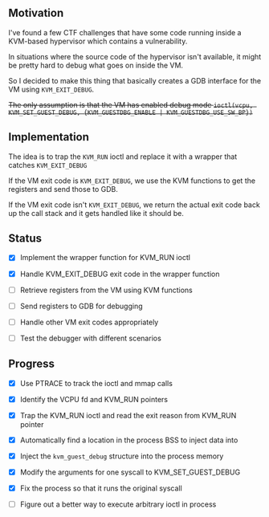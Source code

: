 <!-- Your comment goes here -->
## Motivation

I've found a few CTF challenges that have some code running inside a KVM-based hypervisor which contains a vulnerability.

In situations where the source code of the hypervisor isn't available, it might be pretty hard to debug what goes on inside the VM.

So I decided to make this thing that basically creates a GDB interface for the VM using `KVM_EXIT_DEBUG`.

~~The only assumption is that the VM has enabled debug mode `ioctl(vcpu, KVM_SET_GUEST_DEBUG, {KVM_GUESTDBG_ENABLE | KVM_GUESTDBG_USE_SW_BP})`~~


## Implementation

The idea is to trap the `KVM_RUN` ioctl and replace it with a wrapper that catches `KVM_EXIT_DEBUG`

If the VM exit code is `KVM_EXIT_DEBUG`, we use the KVM functions to get the registers and send those to GDB.

If the VM exit code isn't `KVM_EXIT_DEBUG`, we return the actual exit code back up the call stack and it gets handled like it should be.


## Status

- [x] Implement the wrapper function for KVM_RUN ioctl

- [x] Handle KVM_EXIT_DEBUG exit code in the wrapper function

- [ ] Retrieve registers from the VM using KVM functions

- [ ] Send registers to GDB for debugging

- [ ] Handle other VM exit codes appropriately

- [ ] Test the debugger with different scenarios


## Progress

- [x] Use PTRACE to track the ioctl and mmap calls

- [x] Identify the VCPU fd and KVM_RUN pointers

- [x] Trap the KVM_RUN ioctl and read the exit reason from KVM_RUN pointer

- [x] Automatically find a location in the process BSS to inject data into

- [x] Inject the `kvm_guest_debug` structure into the process memory

- [x] Modify the arguments for one syscall to KVM_SET_GUEST_DEBUG

- [x] Fix the process so that it runs the original syscall

- [ ] Figure out a better way to execute arbitrary ioctl in process
